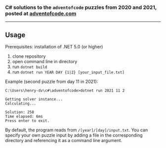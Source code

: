 ### C# solutions to the `adventofcode` puzzles from 2020 and 2021, posted at [adventofcode.com](https://adventofcode.com)

----------

## Usage

Prerequisites: installation of .NET 5.0 (or higher)

1. clone repository
2. open command line in directory
2. run `dotnet build`
3. run `dotnet run YEAR DAY {1|2} [your_input_file.txt]`

Example (second puzzle from day 11 in 2021): 
```
C:\Users\henry-dv\c#\adventofcode>dotnet run 2021 11 2

Getting solver instance...
Calculating...

Solution: 258
Time elapsed: 6ms
Press enter to exit.
```
By default, the program reads from `/[year]/[day]/input.txt`. You can specify your own puzzle input by adding a file in the corresponding directory and referencing it as a command line argument.